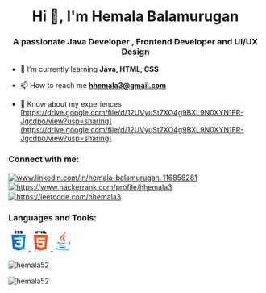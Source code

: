 <h1 align="center">Hi 👋, I'm Hemala Balamurugan</h1>
<h3 align="center">A passionate Java Developer , Frontend Developer and UI/UX Design</h3>

- 🌱 I’m currently learning **Java, HTML, CSS**

- 📫 How to reach me **hhemala3@gmail.com**

- 📄 Know about my experiences [https://drive.google.com/file/d/12UVyuSt7XO4g9BXL9N0XYN1FR-Jgcdpo/view?usp=sharing](https://drive.google.com/file/d/12UVyuSt7XO4g9BXL9N0XYN1FR-Jgcdpo/view?usp=sharing)

<h3 align="left">Connect with me:</h3>
<p align="left">
<a href="https://linkedin.com/in/www.linkedin.com/in/hemala-balamurugan-116858281" target="blank"><img align="center" src="https://raw.githubusercontent.com/rahuldkjain/github-profile-readme-generator/master/src/images/icons/Social/linked-in-alt.svg" alt="www.linkedin.com/in/hemala-balamurugan-116858281" height="30" width="40" /></a>
<a href="https://www.hackerrank.com/https://www.hackerrank.com/profile/hhemala3" target="blank"><img align="center" src="https://raw.githubusercontent.com/rahuldkjain/github-profile-readme-generator/master/src/images/icons/Social/hackerrank.svg" alt="https://www.hackerrank.com/profile/hhemala3" height="30" width="40" /></a>
<a href="https://www.leetcode.com/https://leetcode.com/hhemala3" target="blank"><img align="center" src="https://raw.githubusercontent.com/rahuldkjain/github-profile-readme-generator/master/src/images/icons/Social/leet-code.svg" alt="https://leetcode.com/hhemala3" height="30" width="40" /></a>
</p>

<h3 align="left">Languages and Tools:</h3>
<p align="left"> <a href="https://www.w3schools.com/css/" target="_blank" rel="noreferrer"> <img src="https://raw.githubusercontent.com/devicons/devicon/master/icons/css3/css3-original-wordmark.svg" alt="css3" width="40" height="40"/> </a> <a href="https://www.w3.org/html/" target="_blank" rel="noreferrer"> <img src="https://raw.githubusercontent.com/devicons/devicon/master/icons/html5/html5-original-wordmark.svg" alt="html5" width="40" height="40"/> </a> <a href="https://www.java.com" target="_blank" rel="noreferrer"> <img src="https://raw.githubusercontent.com/devicons/devicon/master/icons/java/java-original.svg" alt="java" width="40" height="40"/> </a> </p>

<p><img align="center" src="https://github-readme-stats.vercel.app/api/top-langs?username=hemala52&show_icons=true&locale=en&layout=compact" alt="hemala52" /></p>

<p><img align="center" src="https://github-readme-streak-stats.herokuapp.com/?user=hemala52&" alt="hemala52" /></p>
